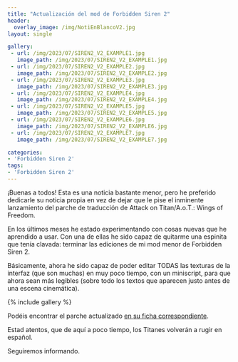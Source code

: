 ```yaml
---
title: "Actualización del mod de Forbidden Siren 2"
header:
  overlay_image: /img/NotiEnBlancoV2.jpg
layout: single

gallery:
 - url: /img/2023/07/SIREN2_V2_EXAMPLE1.jpg
   image_path: /img/2023/07/SIREN2_V2_EXAMPLE1.jpg
 - url: /img/2023/07/SIREN2_V2_EXAMPLE2.jpg
   image_path: /img/2023/07/SIREN2_V2_EXAMPLE2.jpg
 - url: /img/2023/07/SIREN2_V2_EXAMPLE3.jpg
   image_path: /img/2023/07/SIREN2_V2_EXAMPLE3.jpg
 - url: /img/2023/07/SIREN2_V2_EXAMPLE4.jpg
   image_path: /img/2023/07/SIREN2_V2_EXAMPLE4.jpg
 - url: /img/2023/07/SIREN2_V2_EXAMPLE5.jpg
   image_path: /img/2023/07/SIREN2_V2_EXAMPLE5.jpg
 - url: /img/2023/07/SIREN2_V2_EXAMPLE6.jpg
   image_path: /img/2023/07/SIREN2_V2_EXAMPLE6.jpg
 - url: /img/2023/07/SIREN2_V2_EXAMPLE7.jpg
   image_path: /img/2023/07/SIREN2_V2_EXAMPLE7.jpg

categories:
- 'Forbidden Siren 2'
tags:
- 'Forbidden Siren 2'
---
```


¡Buenas a todos! Esta es una noticia bastante menor, pero he preferido dedicarle su noticia propia en vez de 
dejar que le pise el inminente lanzamiento del parche de traducción de Attack on Titan/A.o.T.: Wings of Freedom.

En los últimos meses he estado experimentando con cosas nuevas que he aprendido a usar. Con una de ellas he sido 
capaz de quitarme una espinita que tenía clavada: terminar las ediciones de mi mod menor de Forbidden Siren 2.

Básicamente, ahora he sido capaz de poder editar TODAS las texturas de la interfaz (que son muchas) en muy poco 
tiempo, con un miniscript, para que ahora sean más legibles (sobre todo los textos que aparecen justo antes de 
una escena cinemática).

{% include gallery %}

Podéis encontrar el parche actualizado [en su ficha correspondiente](/forbidden-siren-2-fuente/).

Estad atentos, que de aquí a poco tiempo, los Titanes volverán a rugir en español.

Seguiremos informando.